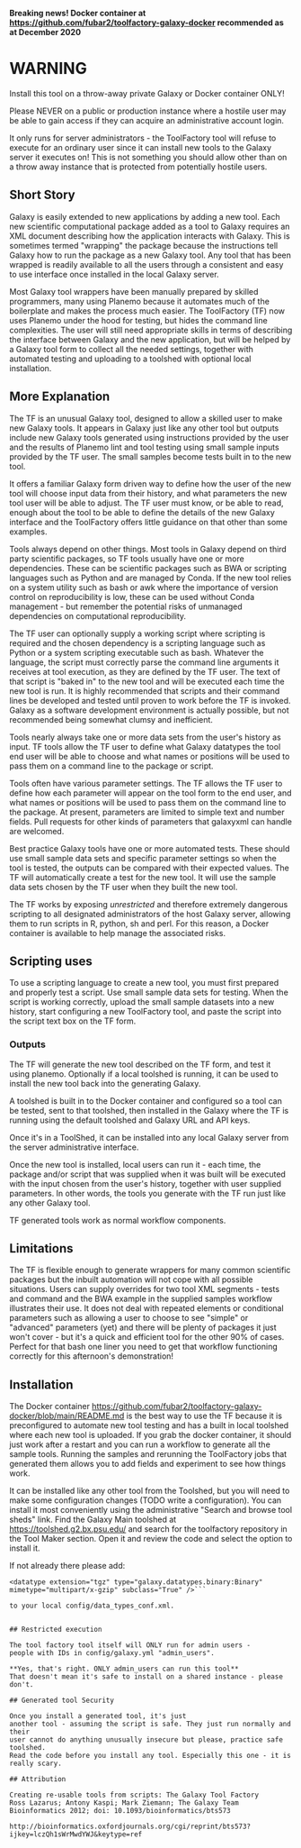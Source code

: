 ﻿**Breaking news! Docker container at https://github.com/fubar2/toolfactory-galaxy-docker
recommended as at December 2020**

# WARNING

Install this tool on a throw-away private Galaxy or Docker container ONLY!

Please NEVER on a public or production instance where a hostile user may
be able to gain access if they can acquire an administrative account login.

It only runs for server administrators - the ToolFactory tool will refuse to execute for an ordinary user since
it can install new tools to the Galaxy server it executes on! This is not something you should allow other than
on a throw away instance that is protected from potentially hostile users.

## Short Story

Galaxy is easily extended to new applications by adding a new tool. Each new scientific computational package added as
a tool to Galaxy requires an XML document describing how the application interacts with Galaxy.
This is sometimes termed "wrapping" the package because the instructions tell Galaxy how to run the package
as a new Galaxy tool. Any tool that has been wrapped is readily available to all the users through a consistent
and easy to use interface once installed in the local Galaxy server.

Most Galaxy tool wrappers have been manually prepared by skilled programmers, many using Planemo because it
automates much of the boilerplate and makes the process much easier.
The ToolFactory (TF) now uses Planemo under the hood for testing, but hides the command
line complexities. The user will still need appropriate skills in terms of describing the interface between
Galaxy and the new application, but will be helped by a Galaxy tool form to collect all the needed
settings, together with automated testing and uploading to a toolshed with optional local installation.

## More Explanation

The TF is an unusual Galaxy tool, designed to allow a skilled user to make new Galaxy tools.
It appears in Galaxy just like any other tool but outputs include new Galaxy tools generated
using instructions provided by the user and the results of Planemo lint and tool testing using
small sample inputs provided by the TF user. The small samples become tests built in to the new tool.

It offers a familiar Galaxy form driven way to define how the user of the new tool will
choose input data from their history, and what parameters the new tool user will be able to adjust.
The TF user must know, or be able to read, enough about the tool to be able to define the details of
the new Galaxy interface and the ToolFactory offers little guidance on that other than some examples.

Tools always depend on other things. Most tools in Galaxy depend on third party
scientific packages, so TF tools usually have one or more dependencies. These can be
scientific packages such as BWA or scripting languages such as Python and are
managed by Conda. If the new tool relies on a system utility such as bash or awk
where the importance of version control on reproducibility is low, these can be used without
Conda management - but remember the potential risks of unmanaged dependencies on computational
reproducibility.

The TF user can optionally supply a working script where scripting is
required and the chosen dependency is a scripting language such as Python or a system
scripting executable such as bash. Whatever the language, the script must correctly parse the command line
arguments it receives at tool execution, as they are defined by the TF user. The
text of that script is "baked in" to the new tool and will be executed each time
the new tool is run. It is highly recommended that scripts and their command lines be developed
and tested until proven to work before the TF is invoked. Galaxy as a software development
environment is actually possible, but not recommended being somewhat clumsy and inefficient.

Tools nearly always take one or more data sets from the user's history as input. TF tools
allow the TF user to define what Galaxy datatypes the tool end user will be able to choose and what
names or positions will be used to pass them on a command line to the package or script.

Tools often have various parameter settings. The TF allows the TF user to define how each
parameter will appear on the tool form to the end user, and what names or positions will be
used to pass them on the command line to the package. At present, parameters are limited to
simple text and number fields. Pull requests for other kinds of parameters that galaxyxml
can handle are welcomed.

Best practice Galaxy tools have one or more automated tests. These should use small sample data sets and
specific parameter settings so when the tool is tested, the outputs can be compared with their expected
values. The TF will automatically create a test for the new tool. It will use the sample data sets
chosen by the TF user when they built the new tool.

The TF works by exposing *unrestricted* and therefore extremely dangerous scripting
to all designated administrators of the host Galaxy server, allowing them to
run scripts in R, python, sh and perl. For this reason, a Docker container is
available to help manage the associated risks.

## Scripting uses

To use a scripting language to create a new tool, you must first prepared and properly test a script. Use small sample
data sets for testing. When the script is working correctly, upload the small sample datasets
into a new history, start configuring a new ToolFactory tool, and paste the script into the script text box on the TF form.

### Outputs

The TF will generate the new tool described on the TF form, and test it
using planemo. Optionally if a local toolshed is running, it can be used to
install the new tool back into the generating Galaxy.

A toolshed is built in to the Docker container and configured
so a tool can be tested, sent to that toolshed, then installed in the Galaxy
where the TF is running using the default toolshed and Galaxy URL and API keys.

Once it's in a ToolShed, it can be installed into any local Galaxy server
from the server administrative interface.

Once the new tool is installed, local users can run it - each time, the
package and/or script that was supplied when it was built will be executed with the input chosen
from the user's history, together with user supplied parameters. In other words, the tools you generate with the
TF run just like any other Galaxy tool.

TF generated tools work as normal workflow components.


## Limitations

The TF is flexible enough to generate wrappers for many common scientific packages
but the inbuilt automation will not cope with all possible situations. Users can
supply overrides for two tool XML segments - tests and command and the BWA
example in the supplied samples workflow illustrates their use. It does not deal with
repeated elements or conditional parameters such as allowing a user to choose to see "simple"
or "advanced" parameters (yet) and there will be plenty of packages it just
won't cover - but it's a quick and efficient tool for the other 90% of cases. Perfect for
that bash one liner you need to get that workflow functioning correctly for this
afternoon's demonstration!

## Installation

The Docker container https://github.com/fubar2/toolfactory-galaxy-docker/blob/main/README.md
is the best way to use the TF because it is preconfigured
to automate new tool testing and has a built in local toolshed where each new tool
is uploaded. If you grab the docker container, it should just work after a restart and you
can run a workflow to generate all the sample tools. Running the samples and rerunning the ToolFactory
jobs that generated them allows you to add fields and experiment to see how things work.

It can be installed like any other tool from the Toolshed, but you will need to make some
configuration changes (TODO write a configuration). You can install it most conveniently using the
administrative "Search and browse tool sheds" link. Find the Galaxy Main
toolshed at https://toolshed.g2.bx.psu.edu/ and search for the toolfactory
repository in the Tool Maker section. Open it and review the code and select the option to install it.

If not already there please add:
```
<datatype extension="tgz" type="galaxy.datatypes.binary:Binary" mimetype="multipart/x-gzip" subclass="True" />```

to your local config/data_types_conf.xml.


## Restricted execution

The tool factory tool itself will ONLY run for admin users -
people with IDs in config/galaxy.yml "admin_users".

**Yes, that's right. ONLY admin_users can run this tool**
That doesn't mean it's safe to install on a shared instance - please don't.

## Generated tool Security

Once you install a generated tool, it's just
another tool - assuming the script is safe. They just run normally and their
user cannot do anything unusually insecure but please, practice safe toolshed.
Read the code before you install any tool. Especially this one - it is really scary.

## Attribution

Creating re-usable tools from scripts: The Galaxy Tool Factory
Ross Lazarus; Antony Kaspi; Mark Ziemann; The Galaxy Team
Bioinformatics 2012; doi: 10.1093/bioinformatics/bts573

http://bioinformatics.oxfordjournals.org/cgi/reprint/bts573?ijkey=lczQh1sWrMwdYWJ&keytype=ref

